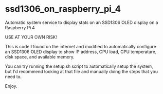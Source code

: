 # ssd1306_on_raspberry_pi_4
Automatic system service to display stats on an SSD1306 OLED display on a Raspberry Pi 4

USE AT YOUR OWN RISK!

This is code I found on the internet and modified to automatically configure an SSD1306 OLED display to show IP address, CPU load, CPU temperature, disk space, and available memory.  

You can try running the setup.sh script to automatically setup the system, but I'd recommend looking at that file and manually doing the steps that you need to.  

Enjoy.


